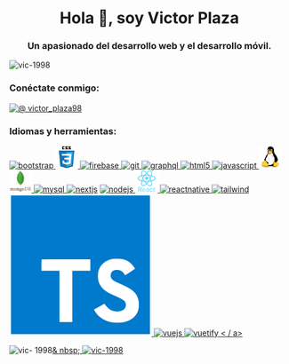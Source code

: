 <h1 align = "center"> Hola 👋, soy Victor Plaza </h1>
<h3 align = "center"> Un apasionado del desarrollo web y el desarrollo móvil. </h3>

<p align = "left"> <img src = "https://komarev.com/ghpvc/?username=vic-1998&label=Profile%20views&color=0e75b6&style=flat" alt = "vic-1998" /> </p>

<h3 align = "left" > Conéctate conmigo: </h3>
<p align = "left">
<a href="https://twitter.com/@victor_plaza98" target="blank"> <img align = "center" src = "https : //raw.githubusercontent.com/rahuldkjain/github-profile-readme-generator/neutral-icons/src/images/icons/Social/twitter.svg "alt =" @ victor_plaza98 "height =" 30 "width = "40" /> </a>
</p>

<h3 align = "left"> Idiomas y herramientas: </h3>
<p align = "left"> <a href="https://getbootstrap.com" target="_blank"> <img src = "https://raw.githubusercontent.com/devicons/devicon/master/icons/ bootstrap / bootstrap-plain-wordmark.svg "alt =" bootstrap "width =" 40 "height =" 40 "/> </a> <a href =" https://www.w3schools.com/css/ "objetivo = "_ blank"> <img src = "https://raw.githubusercontent.com/devicons/devicon/master/icons/css3/css3-original-wordmark.svg" alt = "css3" width = "40" height = "40" /> </a> <a href="https://firebase.google.com/" target="_blank"> <img src = "https://www.vectorlogo.zone/logos/firebase/ firebase-icon.svg "alt =" firebase "width =" 40 "height =" 40 "/> </a> <a href="https://git-scm.com/" target="_blank"> <img src =" https://www.vectorlogo.zone/logos/git-scm/git-scm-icon.svg "alt =" git "width =" 40 "height =" 40 "/> </a> <a href =" https://graphql.org "target =" _ blank "> <img src =" https://www.vectorlogo.zone/logos/graphql/graphql-icon.svg "alt =" graphql "width =" 40 "de altura = "40" /> </a> <a href="https://www.w3.org/html/" target="_blank"> <img src = "https: //raw.githubusercontent.com / devicons / devicon / master / icons / html5 / html5-original-wordmark.svg "alt =" html5 "width =" 40 "height =" 40 "/> </a> <a href =" https: // developer.mozilla.org/en-US/docs/Web/JavaScript "target =" _ blank "> <img src =" https://raw.githubusercontent.com/devicons/devicon/master/icons/javascript/javascript-original .svg "alt =" javascript "width =" 40 "height =" 40 "/> </a> <a href="https://www.linux.org/" target="_blank"> <img src = "https://raw.githubusercontent.com/devicons/devicon/master/icons/linux/linux-original.svg" alt = "linux" width = "40" height = "40" /> </a> <a href = "https://www.mongodb.com/ "target =" _ blank "> <img src =" https://raw.githubusercontent.com/devicons/devicon/master/icons/mongodb/mongodb-original-wordmark.svg " alt = "mongodb" width = "40" height = "40" /> </a> <a href="https://www.mysql.com/" target="_blank"> <img src = "https: //raw.githubusercontent.com/devicons/devicon/master/icons/mysql/mysql-original-wordmark.svg "alt =" mysql "width =" 40 "height =" 40 "/> </a> <a href = "https://nextjs.org/" target = "_ blank"> <img src = "https://cdn.worldvectorlogo.com/logos/nextjs-3.svg" alt = "nextjs" width = "40" altura = "40" /></a> <a href="https://nodejs.org" target="_blank"> <img src = "https://raw.githubusercontent.com/devicons/devicon/master/icons/nodejs/nodejs- original-wordmark.svg "alt =" nodejs "width =" 40 "height =" 40 "/> </a> <a href="https://reactjs.org/" target="_blank"> <img src = "https://raw.githubusercontent.com/devicons/devicon/master/icons/react/react-original-wordmark.svg" alt = "react" width = "40" height = "40" /> </ a > <a href="https://reactnative.dev/" target="_blank"> <img src = "https://reactnative.dev/img/header_logo.svg" alt = "reactnative"width = "40" height = "40" /> </a> <a href="https://tailwindcss.com/" target="_blank"> <img src = "https://www.vectorlogo.zone /logos/tailwindcss/tailwindcss-icon.svg "alt =" tailwind "width =" 40 "height =" 40 "/> </a> <a href =" https://www.typescriptlang.org/ "target = "_blank"> <img src = "https://raw.githubusercontent.com/devicons/devicon/master/icons/typescript/typescript-original.svg" alt = "mecanografiado" ancho = "40" alto = "40" /> </a> <a href="https://vuejs.org/" target="_blank"> <img src = "https: //raw.githubusercontent.com / devicons / devicon / master / icons / vuejs / vuejs-original-wordmark.svg "alt =" vuejs "width =" 40 "height =" 40 "/> </a> <a href =" https: // vuetifyjs.com/en/ "target =" _ blank "> <img src =" https://bestofjs.org/logos/vuetify.svg "alt =" vuetify "width =" 40 "height =" 40 "/> < / a> </p>

<p> <img align = "left" src = "https://github-readme-stats.vercel.app/api/top-langs?username=vic-1998&show_icons=true&locale=en&layout=compact" alt = "vic- 1998 "/> </p>

<p> & nbsp; <img align =" center "src =" https://github-readme-stats.vercel.app/api?username=vic-1998&show_icons=true&locale=en "alt = "vic-1998" /> </p>


